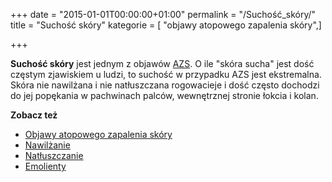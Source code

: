 +++
date = "2015-01-01T00:00:00+01:00"
permalink = "/Suchość_skóry/"
title = "Suchość skóry"
kategorie = [ "objawy atopowego zapalenia skóry",]

+++

**Suchość skóry** jest jednym z objawów [AZS](/atopedia/AZS "wikilink"). O ile "skóra sucha" jest dość częstym zjawiskiem u ludzi, to suchość w przypadku AZS jest ekstremalna. Skóra nie nawilżana i nie natłuszczana rogowacieje i dość często dochodzi do jej popękania w pachwinach palców, wewnętrznej stronie łokcia i kolan.

**Zobacz też**

-   [Objawy atopowego zapalenia skóry](/atopedia/Objawy_atopowego_zapalenia_skóry "wikilink")
-   [Nawilżanie](/atopedia/Nawilżanie "wikilink")
-   [Natłuszczanie](/atopedia/Natłuszczanie "wikilink")
-   [Emolienty](/atopedia/Emolienty "wikilink")
